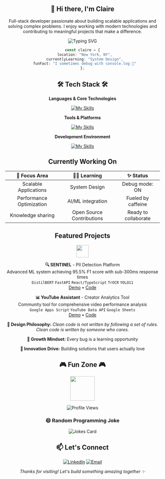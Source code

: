 <h2 align="center"> 👋 Hi there, I'm Claire </h2>

<div align="center">

Full-stack developer passionate about building scalable applications and solving complex problems. I enjoy working with modern technologies and contributing to meaningful projects that make a difference.

![Typing SVG](https://readme-typing-svg.herokuapp.com?font=JetBrains+Mono&pause=1000&color=36BCF7&center=true&vCenter=true&width=435&lines=Full-Stack+Developer;Code+Quality+Advocate;UX-Minded+Engineer;Team+Player;Problem+Solver;Always+Learning+New+Things)

```typescript
const claire = {
  location: "New York, NY",
  currentlyLearning: "System Design",
  funFact: "I sometimes debug with console.log 🐛"
};
```

</div>

<h2 align="center"> 🛠️ Tech Stack 🛠️ </h2>

<div align="center">

**Languages & Core Technologies**

[![My Skills](https://skillicons.dev/icons?i=ts,js,py,cs,dotnet,flask,react,django,nodejs,postgres,git,docker)](https://skillicons.dev)

**Tools & Platforms**

[![My Skills](https://skillicons.dev/icons?i=aws,tailwind,linux,bash,nextjs,express,jenkins,vitest,jest,figma)](https://skillicons.dev)

**Development Environment**

[![My Skills](https://skillicons.dev/icons?i=webstorm,github,vscode,visualstudio,vim,atom)](https://skillicons.dev)

</div>

<h2 align="center"> Currently Working On </h2>

<div align="center">

| 🚀 **Focus Area** | 👩‍💻 **Learning** | ✨ **Status** |
|:---:|:---:|:---:|
| Scalable Applications | System Design | Debug mode: ON |
| Performance Optimization | AI/ML integration | Fueled by caffeine |
| Knowledge sharing | Open Source Contributions | Ready to collaborate |

</div>

<h2 align="center"> Featured Projects </h2>

<div align="center">
<img src="https://user-images.githubusercontent.com/74038190/216122041-518ac897-8d92-4c6b-9b3f-ca01dcaf38ee.png" height="40" width="40">

**🔍 SENTINEL** - PII Detection Platform  
Advanced ML system achieving 95.5% F1 score with sub-300ms response times  
`DistilBERT` `FastAPI` `React/TypeScript` `TrOCR` `YOLO11`  
[Demo](link) • [Code](link)

**📊 YouTube Assistant** - Creator Analytics Tool  
Community tool for comprehensive video performance analysis  
`Google Apps Script` `YouTube Data API` `Google Sheets`  
[Demo](link) • [Code](https://github.com/clairechung/YoutubeAssistant)

</div>

<div align="center">

**🎨 Design Philosophy:** *Clean code is not written by following a set of rules.<br> Clean code is written by someone who cares.*

**🌱 Growth Mindset:** Every bug is a learning opportunity

**🚀 Innovation Drive:** Building solutions that users actually love


</div>

<h2 align="center"> 🎮 Fun Zone 🎮 </h2>

<div align="center">

<img src="https://media.giphy.com/media/LmNwrBhejkK9EFP504/giphy.gif" width="80">

![Profile Views](https://komarev.com/ghpvc/?username=clairechung&color=blueviolet&style=for-the-badge&label=Visitors)

</div>

<h3 align="center"> 😄 Random Programming Joke </h3>

<div align="center">

![Jokes Card](https://readme-jokes.vercel.app/api?hideBorder&theme=vue)

</div>

<h2 align="center"> 📫 Let's Connect </h2>

<div align="center">

[![LinkedIn](https://img.shields.io/badge/LinkedIn-0077B5?style=for-the-badge&logo=linkedin&logoColor=white)](https://linkedin.com/in/its-claire)
[![Email](https://img.shields.io/badge/Email-D14836?style=for-the-badge&logo=gmail&logoColor=white)](mailto:cc0616@proton.me)

</div>

<div align="center">
  
_Thanks for visiting! Let's build something amazing together ✨_

</div>








